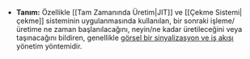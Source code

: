 - **Tanım:** Özellikle [[Tam Zamanında Üretim|JIT]] ve [[Çekme Sistemi|çekme]] sisteminin uygulanmasında kullanılan, bir sonraki işleme/üretime ne zaman başlanılacağını, neyin/ne kadar üretileceğini veya taşınacağını bildiren, genellikle <u>görsel bir sinyalizasyon ve iş akışı </u> yönetim yöntemidir.